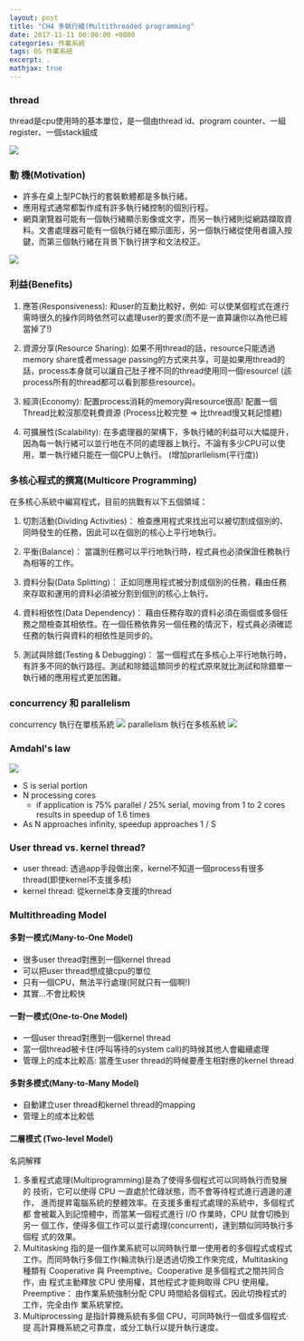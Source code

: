```yaml
---
layout: post
title: "CH4 多執行緒(Multithreaded programming"
date: 2017-11-11 00:00:00 +0800
categories: 作業系統
tags: OS 作業系統
excerpt: .
mathjax: true
---
```


### thread
thread是cpu使用時的基本單位，是一個由thread id、program counter、一組register、一個stack組成

![](https://i.imgur.com/lXY8Y5r.png)

### 動 機(Motivation)
* 許多在桌上型PC執行的套裝軟體都是多執行緒。
* 應用程式通常都製作成有許多執行緒控制的個別行程。
* 網頁瀏覽器可能有一個執行緒顯示影像或文字，而另一執行緒則從網路擷取資料。文書處理器可能有一個執行緒在顯示圖形，另一個執行緒從使用者讀入按鍵，而第三個執行緒在背景下執行拼字和文法校正。

![](https://i.imgur.com/uDdxc58.png)

### 利益(Benefits)
1. 應答(Responsiveness): 和user的互動比較好，例如: 可以使某個程式在進行需時很久的操作同時依然可以處理user的要求(而不是一直算讓你以為他已經當掉了!)

2. 資源分享(Resource Sharing): 如果不用thread的話，resource只能透過memory share或者message passing的方式來共享，可是如果用thread的話，process本身就可以讓自己肚子裡不同的thread使用同一個resource!
(該process所有的thread都可以看到那些resource)。

3. 經濟(Economy): 配置process消耗的memory與resource很高! 配置一個Thread比較沒那麼耗費資源
(Process比較完整 => 比thread慢又耗記憶體)

4. 可擴展性(Scalability): 在多處理器的架構下，多執行緒的利益可以大幅提升，因為每一執行緒可以並行地在不同的處理器上執行。不論有多少CPU可以使用，單一執行緒只能在一個CPU上執行。 
(增加prarllelism(平行度))

### 多核心程式的撰寫(Multicore Programming)
在多核心系統中編寫程式，目前的挑戰有以下五個領域： 

1. 切割活動(Dividing Activities)： 檢查應用程式來找出可以被切割成個別的、同時發生的任務，因此可以在個別的核心上平行地執行。

2. 平衡(Balance)： 當識別任務可以平行地執行時，程式員也必須保證任務執行為相等的工作。

3. 資料分裂(Data Splitting)： 正如同應用程式被分割成個別的任務，藉由任務來存取和運用的資料必須被分割到個別的核心上執行。

4. 資料相依性(Data Dependency)： 藉由任務存取的資料必須在兩個或多個任務之間檢查其相依性。在一個任務依靠另一個任務的情況下，程式員必須確認任務的執行與資料的相依性是同步的。

5. 測試與除錯(Testing & Debugging)： 當一個程式在多核心上平行地執行時，有許多不同的執行路徑。測試和除錯這類同步的程式原來就比測試和除錯單一執行緒的應用程式更加困難。

### concurrency 和 parallelism

concurrency 執行在單核系統
![](https://i.imgur.com/1GCx2Rs.png)
parallelism 執行在多核系統
![](https://i.imgur.com/CbX8USx.png)

### Amdahl's law

![](https://i.imgur.com/8FF8B1x.png)
* S is serial portion
* N processing cores
    * if application is 75% parallel / 25% serial, moving from 1 to 2 cores results in speedup of 1.6 times
* As N approaches infinity, speedup approaches 1 / S

### User thread vs. kernel thread?
* user thread: 透過app手段做出來，kernel不知道一個process有很多thread(即使kernel不支援多核)
* kernel thread: 從kernel本身支援的thread

###  Multithreading Model

#### 多對一模式(Many-to-One Model) 
* 很多user thread對應到一個kernel thread
* 可以把user thread想成搶cpu的單位
* 只有一個CPU，無法平行處理(阿就只有一個啊!)
* 其實...不會比較快

#### 一對一模式(One-to-One Model)
* 一個user thread對應到一個kernel thread
* 當一個thread被卡住(呼叫等待的system call)的時候其他人會繼續處理
* 管理上的成本比較高: 當產生user thread的時候要產生相對應的kernel thread

#### 多對多模式(Many-to-Many Model)
* 自動建立user thread和kernel thread的mapping
* 管理上的成本比較低

#### 二層模式 (Two-level Model)


名詞解釋
1. 多重程式處理(Multiprogramming)是為了使得多個程式可以同時執行而發展的
技術，它可以使得 CPU 一直處於忙碌狀態，而不會等待程式進行週邊的運作，
進而提昇電腦系統的整體效率。在支援多重程式處理的系統中，多個程式都
會被載入到記憶體中，而當某一個程式進行 I/O 作業時，CPU 就會切換到另一
個工作，使得多個工作可以並行處理(concurrent)，達到類似同時執行多個程
式的效果。
2. Multitasking 指的是一個作業系統可以同時執行單一使用者的多個程式或程式
工作。而同時執行多個工作(輪流執行)是透過切換工作來完成，Multitasking
種類有 Cooperative 與 Preemptive。Cooperative 是多個程式之間共同合作，由
程式主動釋放 CPU 使用權，其他程式才能夠取得 CPU 使用權。Preemptive：
由作業系統強制分配 CPU 時間給各個程式，因此切換程式的工作，完全由作
業系統掌控。
3. Multiprocessing 是指計算機系統有多個 CPU，可同時執行一個或多個程式‧提
高計算機系統之可靠度，或分工執行以提升執行速度。